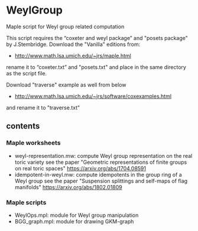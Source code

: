 # WeylGroup
Maple script for Weyl group related computation


This script requires the “coxeter and weyl package” and "posets package" by J.Stembridge.
Download the "Vanilla" editions from:

* http://www.math.lsa.umich.edu/~jrs/maple.html

rename it to “coxeter.txt” and "posets.txt"
and place in the same directory as the script file.

Download "traverse" example as well from below

* http://www.math.lsa.umich.edu/~jrs/software/coxexamples.html

and rename it to "traverse.txt"

## contents
### Maple worksheets
* weyl-representation.mw: compute Weyl group representation on the real toric variety
see the paper "Geometric representations of finite groups on real toric spaces" https://arxiv.org/abs/1704.08591
* idempotent-in-weyl.mw: compute idempotents in the group ring of a Weyl group
see the paper "Suspension splittings and self-maps of flag manifolds" https://arxiv.org/abs/1802.01809

### Maple scripts
* WeylOps.mpl: module for Weyl group manipulation
* BGG_graph.mpl: module for drawing GKM-graph
